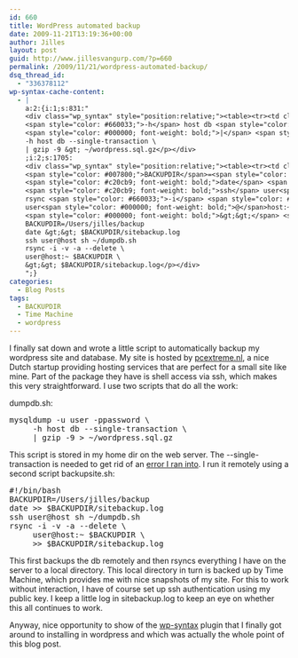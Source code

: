 ```yaml
---
id: 660
title: WordPress automated backup
date: 2009-11-21T13:19:36+00:00
author: Jilles
layout: post
guid: http://www.jillesvangurp.com/?p=660
permalink: /2009/11/21/wordpress-automated-backup/
dsq_thread_id:
  - "336378112"
wp-syntax-cache-content:
  - |
    a:2:{i:1;s:831:"
    <div class="wp_syntax" style="position:relative;"><table><tr><td class="code"><pre class="bash" style="font-family:monospace;">mysqldump <span style="color: #660033;">-u</span> user <span style="color: #660033;">-ppassword</span> \
    <span style="color: #660033;">-h</span> host db <span style="color: #660033;">--single-transaction</span> \
    <span style="color: #000000; font-weight: bold;">|</span> <span style="color: #c20cb9; font-weight: bold;">gzip</span> <span style="color: #660033;">-9</span> <span style="color: #000000; font-weight: bold;">&gt;</span> ~<span style="color: #000000; font-weight: bold;">/</span>wordpress.sql.gz</pre></td></tr></table><p class="theCode" style="display:none;">mysqldump -u user -ppassword \
    -h host db --single-transaction \
    | gzip -9 &gt; ~/wordpress.sql.gz</p></div>
    ;i:2;s:1705:
    <div class="wp_syntax" style="position:relative;"><table><tr><td class="code"><pre class="bash" style="font-family:monospace;"><span style="color: #666666; font-style: italic;">#!/bin/bash</span>
    <span style="color: #007800;">BACKUPDIR</span>=<span style="color: #000000; font-weight: bold;">/</span>Users<span style="color: #000000; font-weight: bold;">/</span>jilles<span style="color: #000000; font-weight: bold;">/</span>backup
    <span style="color: #c20cb9; font-weight: bold;">date</span> <span style="color: #000000; font-weight: bold;">&gt;&gt;</span> <span style="color: #007800;">$BACKUPDIR</span><span style="color: #000000; font-weight: bold;">/</span>sitebackup.log
    <span style="color: #c20cb9; font-weight: bold;">ssh</span> user<span style="color: #000000; font-weight: bold;">@</span>host <span style="color: #c20cb9; font-weight: bold;">sh</span> ~<span style="color: #000000; font-weight: bold;">/</span>dumpdb.sh
    rsync <span style="color: #660033;">-i</span> <span style="color: #660033;">-v</span> <span style="color: #660033;">-a</span> <span style="color: #660033;">--delete</span> \
    user<span style="color: #000000; font-weight: bold;">@</span>host:~ <span style="color: #007800;">$BACKUPDIR</span> \
    <span style="color: #000000; font-weight: bold;">&gt;&gt;</span> <span style="color: #007800;">$BACKUPDIR</span><span style="color: #000000; font-weight: bold;">/</span>sitebackup.log</pre></td></tr></table><p class="theCode" style="display:none;">#!/bin/bash
    BACKUPDIR=/Users/jilles/backup
    date &gt;&gt; $BACKUPDIR/sitebackup.log
    ssh user@host sh ~/dumpdb.sh
    rsync -i -v -a --delete \
    user@host:~ $BACKUPDIR \
    &gt;&gt; $BACKUPDIR/sitebackup.log</p></div>
    ";}
categories:
  - Blog Posts
tags:
  - BACKUPDIR
  - Time Machine
  - wordpress
---
```

I finally sat down and wrote a little script to automatically backup my wordpress site and database. My site is hosted by [pcextreme.nl](http://www.pcextreme.nl), a nice Dutch startup providing hosting services that are perfect for a small site like mine. Part of the package they have is shell access via ssh, which makes this very straightforward. I use two scripts that do all the work:

dumpdb.sh:

<pre lang="bash">
mysqldump -u user -ppassword \
     -h host db --single-transaction \
     | gzip -9 > ~/wordpress.sql.gz
</pre>

This script is stored in my home dir on the web server. The --single-transaction is needed to get rid of an [error I ran into](http://forums.mysql.com/read.php?10,108835,112951#msg-112951). I run it remotely using a second script backupsite.sh:

<pre lang="bash">
#!/bin/bash
BACKUPDIR=/Users/jilles/backup
date >> $BACKUPDIR/sitebackup.log
ssh user@host sh ~/dumpdb.sh
rsync -i -v -a --delete \
     user@host:~ $BACKUPDIR \
     >> $BACKUPDIR/sitebackup.log
</pre>

This first backups the db remotely and then rsyncs everything I have on the server to a local directory. This local directory in turn is backed up by Time Machine, which provides me with nice snapshots of my site. For this to work without interaction, I have of course set up ssh authentication using my public key.  I keep a little log in sitebackup.log to keep an eye on whether this all continues to work.

Anyway, nice opportunity to show of the [wp-syntax](http://wordpress.org/extend/plugins/wp-syntax/) plugin that I finally got around to installing in wordpress and which was actually the whole point of this blog post.